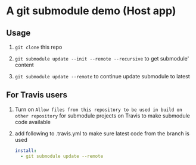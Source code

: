 # A git submodule demo (Host app)

## Usage

1. `git clone` this repo

2. `git submodule update --init --remote --recursive` to get submodule' content

3. `git submodule update --remote` to continue update submodule to latest

## For Travis users

1. Turn on `Allow files from this repository to be used in build on other repository` for submodule projects on Travis to make submodule code available

2. add following to .travis.yml to make sure latest code from the branch is used
   ```yml
   install:
     - git submodule update --remote
   ```
